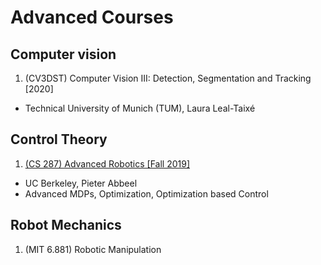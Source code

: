 # Advanced Courses
## Computer vision
1. (CV3DST) Computer Vision III: Detection, Segmentation and Tracking [2020]
  -  Technical University of Munich (TUM), Laura Leal-Taixé

## Control Theory
1. [(CS 287) Advanced Robotics [Fall 2019]](./Advanced_Robotics.md)
  - UC Berkeley, Pieter Abbeel
  - Advanced MDPs, Optimization, Optimization based Control

## Robot Mechanics
1. (MIT 6.881) Robotic Manipulation
